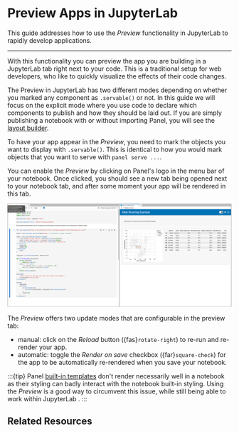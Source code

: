 # Preview Apps in JupyterLab

This guide addresses how to use the *Preview* functionality in JupyterLab to rapidly develop applications.

---

With this functionality you can preview the app you are building in a JupyterLab tab right next to your code. This is a traditional setup for web developers, who like to  quickly visualize the effects of their code changes.

The Preview in JupyterLab has two different modes depending on whether you marked any component as `.servable()` or not. In this guide we will focus on the explicit mode where you use code to declare which components to publish and how they should be laid out. If you are simply publishing a notebook with or without importing Panel, you will see the [layout builder](layout_builder).

To have your app appear in the *Preview*, you need to mark the objects you want to display with `.servable()`. This is identical to how you would mark objects that you want to serve with `panel serve ...`.

You can enable the *Preview* by clicking on Panel's logo in the menu bar of your notebook. Once clicked, you should see a new tab being opened next to your notebook tab, and after some moment your app will be rendered in this tab.

![JupyterLab Preview](../../_static/images/jlabpreview.png)

The *Preview* offers two update modes that are configurable in the preview tab:

- manual: click on the *Reload* button ({fas}`rotate-right`) to re-run and re-render your app.
- automatic: toggle the *Render on save* checkbox ({far}`square-check`) for the app to be automatically re-rendered when you save your notebook.

:::{tip}
Panel [built-in templates](../../reference/index#templates) don't render necessarily well in a notebook as their styling can badly interact with the notebook built-in styling. Using the *Preview* is a good way to circumvent this issue, while still being able to work within JupyterLab .
:::

## Related Resources
